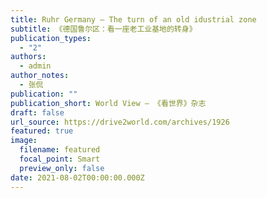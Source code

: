 ```yaml
---
title: Ruhr Germany — The turn of an old idustrial zone
subtitle: 《德国鲁尔区：看一座老工业基地的转身》
publication_types:
  - "2"
authors:
  - admin
author_notes:
  - 张侃
publication: ""
publication_short: World View — 《看世界》杂志
draft: false
url_source: https://drive2world.com/archives/1926
featured: true
image:
  filename: featured
  focal_point: Smart
  preview_only: false
date: 2021-08-02T00:00:00.000Z
---
```

